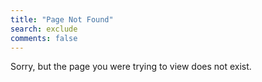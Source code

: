 ```yaml
---
title: "Page Not Found"
search: exclude
comments: false
---  
```


Sorry, but the page you were trying to view does not exist.
